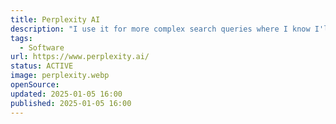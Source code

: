 ```yaml
---
title: Perplexity AI
description: "I use it for more complex search queries where I know I'll have to visit multiple sites to gather that information."
tags:
  - Software
url: https://www.perplexity.ai/
status: ACTIVE
image: perplexity.webp
openSource:
updated: 2025-01-05 16:00
published: 2025-01-05 16:00
---
```

